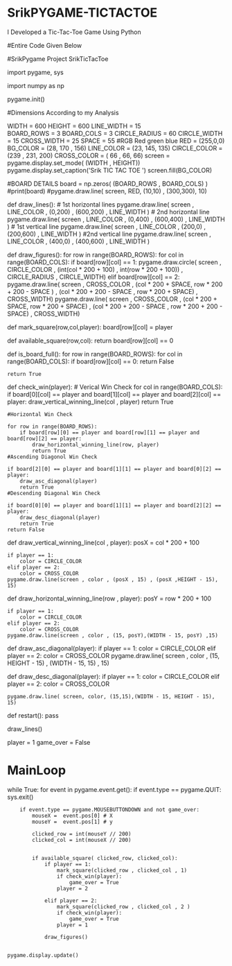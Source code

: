 # SrikPYGAME-TICTACTOE
I Developed a Tic-Tac-Toe Game Using Python

#Entire Code Given Below

#SrikPygame Project SrikTicTacToe

import pygame, sys

import numpy as np 

pygame.init()
 
#Dimensions According to my Analysis

WIDTH = 600
HEIGHT = 600
LINE_WIDTH = 15   
BOARD_ROWS = 3
BOARD_COLS = 3 
CIRCLE_RADIUS = 60 
CIRCLE_WIDTH = 15 
CROSS_WIDTH = 25
SPACE = 55
#RGB Red green blue
RED = (255,0,0)
BG_COLOR = (28, 170 , 156)
LINE_COLOR = (23, 145, 135)
CIRCLE_COLOR = (239 , 231, 200)
CROSS_COLOR = ( 66 , 66, 66)
screen = pygame.display.set_mode( (WIDTH , HEIGHT))
pygame.display.set_caption('Srik TIC TAC TOE ')
screen.fill(BG_COLOR)

#BOARD DETAILS
board = np.zeros( (BOARD_ROWS , BOARD_COLS) )
#print(board)
#pygame.draw.line( screen, RED, (10,10) , (300,300), 10)

def draw_lines(): 
    # 1st horizontal lines
    pygame.draw.line( screen , LINE_COLOR , (0,200) , (600,200) , LINE_WIDTH )
    # 2nd horizontal line 
    pygame.draw.line( screen , LINE_COLOR , (0,400) , (600,400) , LINE_WIDTH )
    # 1st vertical line 
    pygame.draw.line( screen , LINE_COLOR , (200,0) , (200,600) , LINE_WIDTH )
    #2nd vertical line 
    pygame.draw.line( screen , LINE_COLOR , (400,0) , (400,600) , LINE_WIDTH )

def draw_figures():
    for row in range(BOARD_ROWS):
        for col in range(BOARD_COLS):
            if board[row][col] == 1:
                pygame.draw.circle( screen , CIRCLE_COLOR , (int(col * 200 + 100) , int(row * 200 + 100)) , CIRCLE_RADIUS , CIRCLE_WIDTH)
            elif board[row][col] == 2:
                pygame.draw.line(  screen , CROSS_COLOR , (col * 200 + SPACE, row * 200 + 200 - SPACE ) , (col * 200 + 200 - SPACE , row * 200 + SPACE) , CROSS_WIDTH)
                pygame.draw.line(  screen , CROSS_COLOR , (col * 200 + SPACE, row * 200 + SPACE) , (col * 200 + 200 - SPACE , row * 200 + 200 - SPACE) , CROSS_WIDTH)

def mark_square(row,col,player):
    board[row][col] = player

def available_square(row,col):
    return board[row][col] == 0

def is_board_full():
    for row in range(BOARD_ROWS):
        for col in range(BOARD_COLS):
            if board[row][col] == 0:
                return False

    

    return True

def check_win(player):
    # Verical Win Check 
    for col in range(BOARD_COLS):
        if board[0][col] == player and board[1][col] == player and board[2][col] == player:
            draw_vertical_winning_line(col , player)
            return True 

    #Horizontal Win Check
    
    for row in range(BOARD_ROWS):
        if board[row][0] == player and board[row][1] == player and board[row][2] == player:
            draw_horizontal_winning_line(row, player)
            return True 
    #Ascending Diagonol Win Check
    
    if board[2][0] == player and board[1][1] == player and board[0][2] == player:
        draw_asc_diagonal(player)
        return True
    #Descending Diagonal Win Check
    
    if board[0][0] == player and board[1][1] == player and board[2][2] == player:
        draw_desc_diagonal(player)
        return True
    return False

def draw_vertical_winning_line(col , player):
    posX = col * 200 + 100

    if player == 1:
        color = CIRCLE_COLOR
    elif player == 2:
        color = CROSS_COLOR
    pygame.draw.line(screen , color , (posX , 15) , (posX ,HEIGHT - 15), 15)

def draw_horizontal_winning_line(row , player):
    posY = row * 200 + 100 
    
    if player == 1:
        color = CIRCLE_COLOR
    elif player == 2:
        color = CROSS_COLOR
    pygame.draw.line(screen , color , (15, posY),(WIDTH - 15, posY) ,15)

def draw_asc_diagonal(player):
    if player == 1:
        color = CIRCLE_COLOR
    elif player == 2:
        color = CROSS_COLOR 
    pygame.draw.line( screen , color , (15, HEIGHT - 15) , (WIDTH - 15, 15) , 15)

def draw_desc_diagonal(player):
    if player == 1:
        color = CIRCLE_COLOR
    elif player == 2:
        color = CROSS_COLOR

    pygame.draw.line( screen, color, (15,15),(WIDTH - 15, HEIGHT - 15), 15)

def restart():
    pass
    
draw_lines()

player = 1
game_over = False

# MainLoop 

while True:
    for event in pygame.event.get():
        if event.type == pygame.QUIT:
            sys.exit()
        
        if event.type == pygame.MOUSEBUTTONDOWN and not game_over:
            mouseX =  event.pos[0] # X
            mouseY =  event.pos[1] # y

            clicked_row = int(mouseY // 200)
            clicked_col = int(mouseX // 200)


            if available_square( clicked_row, clicked_col):
                if player == 1:
                    mark_square(clicked_row , clicked_col , 1)
                    if check_win(player):
                        game_over = True
                    player = 2

                elif player == 2:
                    mark_square(clicked_row , clicked_col , 2 )
                    if check_win(player):
                        game_over = True
                    player = 1
 
                draw_figures()
      
                
    pygame.display.update()
